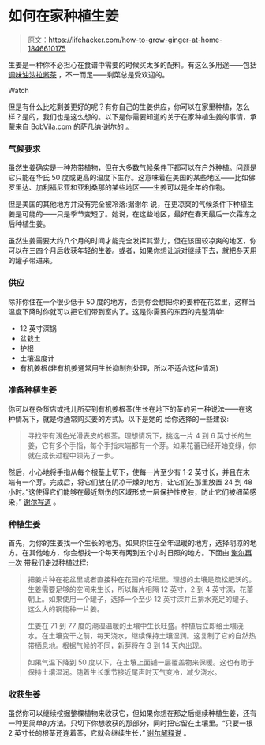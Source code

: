 # 如何在家种植生姜

> 原文：<https://lifehacker.com/how-to-grow-ginger-at-home-1846610175>

生姜是一种你不必担心在食谱中需要的时候买太多的配料。有这么多用途——包括[调味油](https://skillet.lifehacker.com/use-dried-up-ginger-to-make-a-flavored-oil-1846400817)[沙拉酱](https://skillet.lifehacker.com/this-ginger-dressing-tastes-exactly-like-it-came-from-a-1827997044)[茶](https://lifehacker.com/drink-ginger-tea-not-ginger-ale-if-you-have-an-upset-1795705343) ，不一而足——剩菜总是受欢迎的。

Watch

但是有什么比吃剩姜更好的呢？有你自己的生姜供应，你可以在家里种植，怎么样？是的，我们也是这么想的。以下是你需要知道的关于在家种植生姜的事情，承蒙来自 BobVila.com 的萨凡纳·谢尔的 [。](https://www.bobvila.com/articles/how-to-grow-ginger/)

### 气候要求

虽然生姜确实是一种热带植物，但在大多数气候条件下都可以在户外种植。问题是它只能在华氏 50 度或更高的温度下生存。这意味着在美国的某些地区——比如佛罗里达、加利福尼亚和亚利桑那的某些地区——生姜可以是全年的作物。

但是美国的其他地方并没有完全被冷落:据谢尔 说，在更凉爽的气候条件下种植生姜是可能的——只是季节变短了。她说，在这些地区，最好在春天最后一次霜冻之后种植生姜。

虽然生姜需要大约八个月的时间才能完全发挥其潜力，但在该国较凉爽的地区，你可以在三四个月后收获年轻的生姜。或者，如果你想让派对继续下去，就把冬天用的罐子带进来。

### 供应

除非你住在一个很少低于 50 度的地方，否则你会想把你的姜种在花盆里，这样当温度下降时你就可以把它们带到室内了。这是你需要的东西的完整清单:

*   12 英寸深锅
*   盆栽土
*   护根
*   土壤温度计
*   有机姜根(非有机姜通常用生长抑制剂处理，所以不适合这种情况)

### 准备种植生姜

你可以在杂货店或托儿所买到有机姜根茎(生长在地下的茎的另一种说法——在这种情况下，就是你通常购买姜的方式)。以下是她的 给你选择的一些建议:

> 寻找带有浅色光滑表皮的根茎。理想情况下，挑选一片 4 到 6 英寸长的生姜，它有多个手指，每个手指末端都有一个芽。如果花蕾已经开始变绿，你就在成长过程中领先了一步。

然后，小心地将手指从每个根茎上切下，使每一片至少有 1-2 英寸长，并且在末端有一个芽。完成后，将它们放在阴凉干燥的地方，让它们在那里放置 24 到 48 小时。”这使得它们能够在最近割伤的区域形成一层保护性皮肤，防止它们被细菌感染，” [谢尔写道](https://www.bobvila.com/articles/how-to-grow-ginger/) 。

### 种植生姜

首先，为你的生姜找一个生长的地方。如果你住在全年温暖的地方，选择阴凉的地方。在其他地方，你会想找一个每天有两到五个小时日照的地方。下面由 [谢尔再一次](https://www.bobvila.com/articles/how-to-grow-ginger/) 带我们走过种植过程:

> 把姜片种在花盆里或者直接种在花园的花坛里。理想的土壤是疏松肥沃的。生姜需要足够的空间来生长，所以每片相隔 12 英寸，2 到 4 英寸深，花蕾朝上。如果使用一个罐子，选择一个至少 12 英寸深并且排水充足的罐子。这么大的锅能种一片姜。
> 
> 生姜在 71 到 77 度的潮湿温暖的土壤中生长旺盛。种植后立即给土壤浇水。在土壤变干之前，每天浇水，继续保持土壤湿润。这复制了它的自然热带栖息地。根据气候的不同，新芽将在 3 到 14 天内出现。
> 
> 如果气温下降到 50 度以下，在土壤上面铺一层覆盖物来保暖。这也有助于保持土壤湿润。随着生长季节接近尾声时天气变冷，减少浇水。

### 收获生姜

虽然你可以继续挖掘整棵植物来收获它，但如果你想在那之后继续种植生姜，还有一种更简单的方法。只切下你想收获的那部分，同时把它留在土壤里。“只要一根 2 英寸长的根茎还连着茎，它就会继续生长，” [谢尔解释说](https://www.bobvila.com/articles/how-to-grow-ginger/) 。
